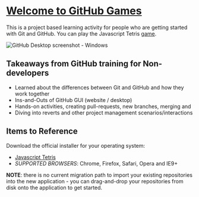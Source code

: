 # [Welcome to GitHub Games](https://desktop.github.com)

This is a project based learning activity for people who are getting started with Git and GitHub.
You can play the Javascript Tetris [game](https://githubschool.github.io/github-games-n-brock).

![GitHub Desktop screenshot - Windows](https://cloud.githubusercontent.com/assets/359239/26094502/a1f56d02-3a5d-11e7-8799-23c7ba5e5106.png)

## Takeaways from GitHub training for Non-developers

 - Learned about the differences between Git and GitHub and how they work together
 - Ins-and-Outs of GitHub GUI (website / desktop)
 - Hands-on activities, creating pull-requests, new branches, merging and 
 - Diving into reverts and other project management scenarios/interactions

## Items to Reference

Download the official installer for your operating system:

 - [Javascript Tetris](https://github.com/jakesgordon/javascript-tetris)
 - *SUPPORTED BROWSERS*: Chrome, Firefox, Safari, Opera and IE9+
 


**NOTE**: there is no current migration path to import your existing
repositories into the new application - you can drag-and-drop your repositories
from disk onto the application to get started.
